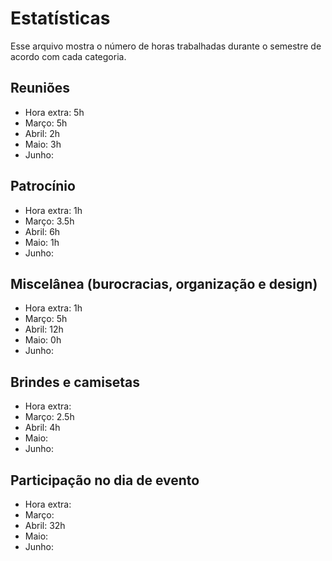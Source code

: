# Estatísticas
Esse arquivo mostra o número de horas trabalhadas durante o semestre de acordo com cada categoria.

## Reuniões
- Hora extra: 5h
- Março: 5h
- Abril: 2h
- Maio: 3h
- Junho:

## Patrocínio
- Hora extra: 1h
- Março: 3.5h
- Abril: 6h
- Maio: 1h
- Junho:

## Miscelânea (burocracias, organização e design)
- Hora extra: 1h
- Março: 5h
- Abril: 12h
- Maio: 0h
- Junho:

## Brindes e camisetas
- Hora extra:
- Março: 2.5h
- Abril: 4h
- Maio:
- Junho:

## Participação no dia de evento
- Hora extra:
- Março:
- Abril: 32h
- Maio:
- Junho:
